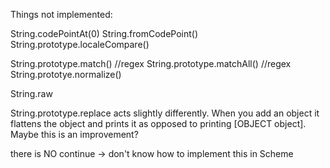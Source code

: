 Things not implemented:

String.codePointAt(0)
String.fromCodePoint()
String.prototype.localeCompare()

String.prototype.match()    //regex
String.prototype.matchAll()    //regex
String.prototye.normalize()

String.raw


String.prototype.replace acts slightly differently. When you add an object it flattens the object and prints it as opposed to printing [OBJECT object]. Maybe this is an improvement?

there is NO continue -> don't know how to implement this in Scheme



